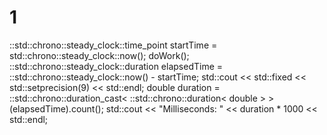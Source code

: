 # 1

::std::chrono::steady_clock::time_point startTime = std::chrono::steady_clock::now();
doWork();
::std::chrono::steady_clock::duration elapsedTime = ::std::chrono::steady_clock::now() - startTime;
std::cout << std::fixed << std::setprecision(9) << std::endl;
double duration = ::std::chrono::duration_cast< ::std::chrono::duration< double > >(elapsedTime).count();
std::cout << "Milliseconds: " << duration * 1000 << std::endl;
